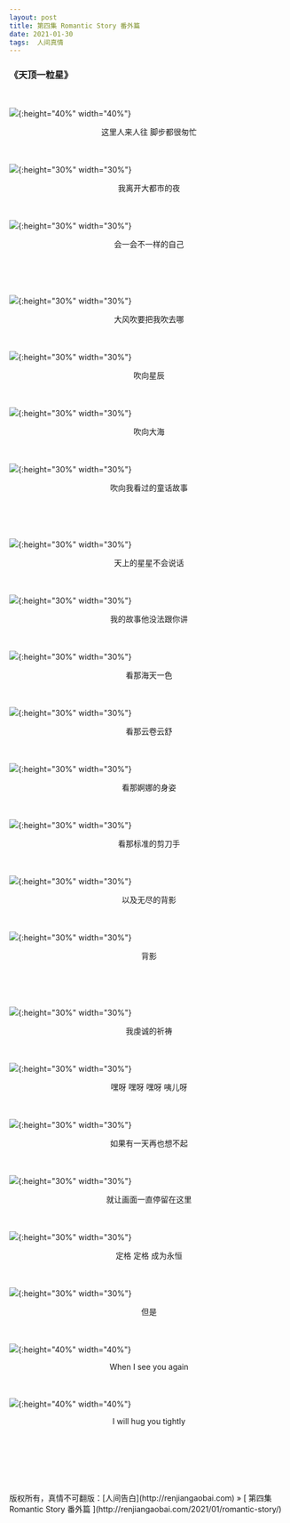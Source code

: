 ```yaml
---
layout: post  
title: 第四集 Romantic Story 番外篇 
date: 2021-01-30  
tags:  人间真情
---
```

### 《天顶一粒星》  


<br/>


![](/images/romantic/a.jpeg){:height="40%" width="40%"}
<center>
这里人来人往 脚步都很匆忙
</center>
<br/> 
<br/>

![](/images/romantic/b.jpeg){:height="30%" width="30%"}
<center>
我离开大都市的夜
</center>
<br/> 
<br/>

![](/images/romantic/c.jpeg){:height="30%" width="30%"}
<center>
会一会不一样的自己
</center>
<br/> 
<br/>
<br/> 
<br/>




![](/images/romantic/d.jpeg){:height="30%" width="30%"}
<center>
大风吹要把我吹去哪
</center>
<br/> 
<br/>

![](/images/romantic/e.jpeg){:height="30%" width="30%"}
<center>
吹向星辰
</center>
<br/> 
<br/>

![](/images/romantic/f.jpeg){:height="30%" width="30%"}
<center>
吹向大海
</center>
<br/> 
<br/>

![](/images/romantic/g.jpeg){:height="30%" width="30%"}
<center>
吹向我看过的童话故事
</center>
<br/> 
<br/>
<br/> 
<br/>



![](/images/romantic/h2.jpeg){:height="30%" width="30%"}
<center>
天上的星星不会说话
</center>
<br/> 
<br/>

![](/images/romantic/i.jpeg){:height="30%" width="30%"}
<center>
我的故事他没法跟你讲
</center>
<br/> 
<br/>

![](/images/romantic/j.jpeg){:height="30%" width="30%"}
<center>
看那海天一色
</center>
<br/> 
<br/>

![](/images/romantic/k.jpeg){:height="30%" width="30%"}
<center>
看那云卷云舒
</center>
<br/> 
<br/>

![](/images/romantic/l.jpeg){:height="30%" width="30%"}
<center>
看那婀娜的身姿
</center>
<br/> 
<br/>

![](/images/romantic/m.jpeg){:height="30%" width="30%"}
<center>
看那标准的剪刀手
</center>
<br/> 
<br/>

![](/images/romantic/n.jpeg){:height="30%" width="30%"}
<center>
以及无尽的背影
</center>
<br/> 
<br/>

![](/images/romantic/o.jpeg){:height="30%" width="30%"}
<center>
背影
</center>
<br/> 
<br/>
<br/> 
<br/>





![](/images/romantic/p.jpeg){:height="30%" width="30%"}
<center>
我虔诚的祈祷
</center>
<br/> 
<br/>

![](/images/romantic/q.jpeg){:height="30%" width="30%"}
<center>
嘿呀 嘿呀 嘿呀 咦儿呀
</center>
<br/> 
<br/>

![](/images/romantic/r.jpeg){:height="30%" width="30%"}
<center>
如果有一天再也想不起
</center>
<br/> 
<br/>

![](/images/romantic/s.jpeg){:height="30%" width="30%"}
<center>
就让画面一直停留在这里
</center>
<br/> 
<br/>

![](/images/romantic/t.jpeg){:height="30%" width="30%"}
<center>
定格 定格 成为永恒
</center>
<br/> 
<br/>

![](/images/romantic/u.jpeg){:height="30%" width="30%"}
<center>
但是
</center>
<br/> 
<br/>

![](/images/romantic/v.jpg){:height="40%" width="40%"}
<center>
When I see you again 
</center>
<br/> 
<br/>

![](/images/romantic/w2.jpg){:height="40%" width="40%"}
<center>
I will hug you tightly
</center>
<br/> 
<br/>



<br/> 
<br/> 
<br/> 
<br/> 
<br/> 
版权所有，真情不可翻版：[人间告白](http://renjiangaobai.com) » [ 第四集 Romantic Story 番外篇 ](http://renjiangaobai.com/2021/01/romantic-story/)  
<br/>